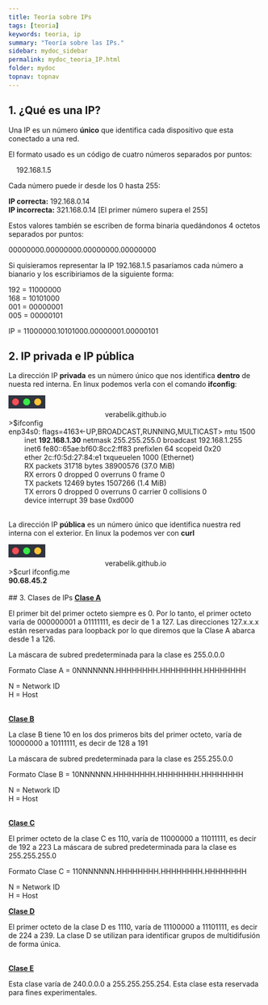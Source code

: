 ```yaml
---
title: Teoría sobre IPs
tags: [teoria]
keywords: teoria, ip
summary: "Teoría sobre las IPs."
sidebar: mydoc_sidebar
permalink: mydoc_teoria_IP.html
folder: mydoc
topnav: topnav
---
```


## 1. ¿Qué es una IP?
Una IP es un número **único** que identifica cada dispositivo que esta conectado a una red.

El formato usado es un código de cuatro números separados por puntos:

&nbsp;&nbsp;&nbsp;&nbsp;192.168.1.5

Cada número puede ir desde los 0 hasta 255:

**IP correcta:** 192.168.0.14<br/>
**IP incorrecta:** 321.168.0.14 [El primer número supera el 255]

Estos valores también se escriben de forma binaria quedándonos 4 octetos separados por puntos:

00000000.00000000.00000000.00000000

Si quisieramos representar la IP 192.168.1.5 pasaríamos cada número a bianario y los escribiriamos de la siguiente forma:

192 = 11000000<br/>
168 = 10101000<br/>
001 = 00000001<br/>
005 = 00000101<br/>

IP = 11000000.10101000.00000001.00000101

## 2. IP privada e IP pública
La dirección IP **privada** es un número único que nos identifica **dentro** de nuesta red interna.
En linux podemos verla con el comando **ifconfig**:
<!--TERMINAL-->
<link href="css/miEstilo.css" rel="stylesheet" type="text/css">
<div id="barra"><img src="images/terminal/botones.png" id="botones"><center id="texto_barra">verabelik.github.io</center></div>
<div id="terminal">
>$ifconfig<br/>
enp34s0: flags=4163<-UP,BROADCAST,RUNNING,MULTICAST>  mtu 1500<br/>
&nbsp;&nbsp;&nbsp;&nbsp;&nbsp;&nbsp;&nbsp;&nbsp;inet <b>192.168.1.30</b>  netmask 255.255.255.0  broadcast 192.168.1.255<br/>
&nbsp;&nbsp;&nbsp;&nbsp;&nbsp;&nbsp;&nbsp;&nbsp;inet6 fe80::65ae:bf60:8cc2:ff83  prefixlen 64  scopeid 0x20<br/>
&nbsp;&nbsp;&nbsp;&nbsp;&nbsp;&nbsp;&nbsp;&nbsp;ether 2c:f0:5d:27:84:e1  txqueuelen 1000  (Ethernet)<br/>
&nbsp;&nbsp;&nbsp;&nbsp;&nbsp;&nbsp;&nbsp;&nbsp;RX packets 31718  bytes 38900576 (37.0 MiB)<br/>
&nbsp;&nbsp;&nbsp;&nbsp;&nbsp;&nbsp;&nbsp;&nbsp;RX errors 0  dropped 0  overruns 0  frame 0<br/>
&nbsp;&nbsp;&nbsp;&nbsp;&nbsp;&nbsp;&nbsp;&nbsp;TX packets 12469  bytes 1507266 (1.4 MiB)<br/>
&nbsp;&nbsp;&nbsp;&nbsp;&nbsp;&nbsp;&nbsp;&nbsp;TX errors 0  dropped 0 overruns 0  carrier 0  collisions 0<br/>
&nbsp;&nbsp;&nbsp;&nbsp;&nbsp;&nbsp;&nbsp;&nbsp;device interrupt 39  base 0xd000<br/></div><br/>

La dirección IP **pública** es un número único que identifica nuestra red interna con el exterior. En linux la podemos ver con **curl**
<!--TERMINAL-->
<link href="css/miEstilo.css" rel="stylesheet" type="text/css">
<div id="barra"><img src="images/terminal/botones.png" id="botones"><center id="texto_barra">verabelik.github.io</center></div>
<div id="terminal">
>$curl ifconfig.me<br/>
<b>90.68.45.2</b><br/></div>

<br/>
## 3. Clases de IPs
<u><b>Clase A</b></u>

El primer bit del primer octeto siempre es 0. Por lo tanto, el primer octeto varía de 000000001 a 01111111, es decir de 1 a 127. Las direcciones 127.x.x.x están reservadas para loopback por lo que diremos que la Clase A abarca desde 1 a 126.

La máscara de subred predeterminada para la clase es 255.0.0.0

Formato Clase A = 0NNNNNNN.HHHHHHHH.HHHHHHHH.HHHHHHHH

N = Network ID<br/>
H = Host
<br/><br/>

<u><b>Clase B</b></u>

La clase B tiene 10 en los dos primeros bits del primer octeto, varía de 10000000 a 10111111, es decir de 128 a 191

La máscara de subred predeterminada para la clase es 255.255.0.0

Formato Clase B = 10NNNNNN.HHHHHHHH.HHHHHHHH.HHHHHHHH

N = Network ID<br/>
H = Host
<br/><br/>

<u><b>Clase C</b></u>

El primer octeto de la clase C es 110, varía de 11000000 a 11011111, es decir de 192 a 223
La máscara de subred predeterminada para la clase es 255.255.255.0

Formato Clase C = 110NNNNNN.HHHHHHHH.HHHHHHHH.HHHHHHHH

N = Network ID<br/>
H = Host

<u><b>Clase D</b></u>

El primer octeto de la clase D es 1110, varía de 11100000 a 11101111, es decir de 224 a 239. La clase D se utilizan para identificar grupos de multidifusión de forma única.
<br/><br/>

<u><b>Clase E</b></u>

Esta clase varía de 240.0.0.0 a 255.255.255.254. Esta clase esta reservada para fines experimentales.
<br/><br/>